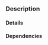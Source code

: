 ### Description

<!---
- Please include a summary of the change and which issue is related
- Include relevant motivation and context
- List any dependencies that are required for this change
-->

#### Details

<!---
Any resources available, like images, links and videos;
-->

#### Dependencies

<!---
List any issue or pull request that this issue depending
-->
